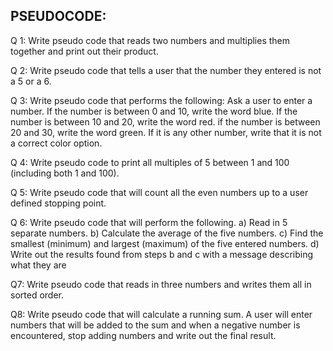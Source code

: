 ## PSEUDOCODE:

Q 1: Write pseudo code that reads two numbers and multiplies them together and print out their product.

Q 2: Write pseudo code that tells a user that the number they entered is not a 5 or a 6.

Q 3: Write pseudo code that performs the following: Ask a user to enter a number. If the number is between 0 and 10, write the word blue. If the number is between 10 and 20, write the word red. if the number is between 20 and 30, write the word green. If it is any other number, write that it is not a correct color option.

Q 4: Write pseudo code to print all multiples of 5 between 1 and 100 (including both 1 and 100).

Q 5: Write pseudo code that will count all the even numbers up to a user defined stopping point.

Q 6: Write pseudo code that will perform the following.
    a) Read in 5 separate numbers.
    b) Calculate the average of the five numbers.
    c) Find the smallest (minimum) and largest (maximum) of the five entered numbers.
    d) Write out the results found from steps b and c with a message describing what they are 
    
Q7: Write pseudo code that reads in three numbers and writes them all in sorted order.

Q8: Write pseudo code that will calculate a running sum. A user will enter numbers that will be added to the
sum and when a negative number is encountered, stop adding numbers and write out the final result.
